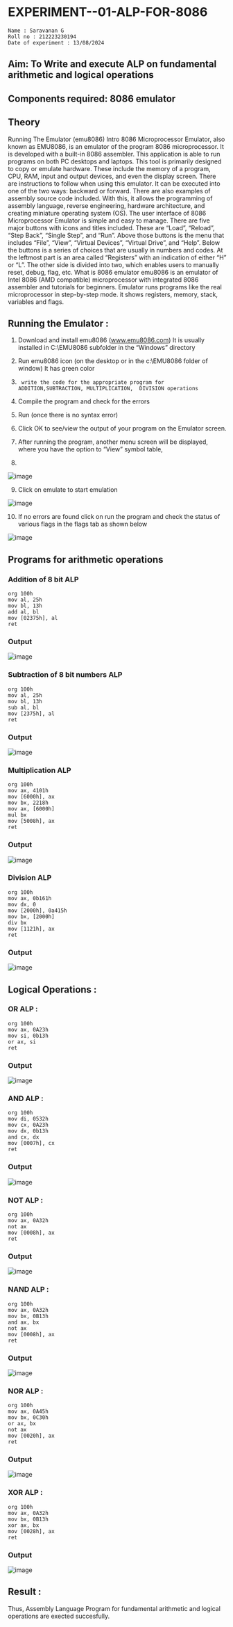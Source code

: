 # EXPERIMENT--01-ALP-FOR-8086
```
Name : Saravanan G
Roll no : 212223230194
Date of experiment : 13/08/2024
```





## Aim: To Write and execute ALP on fundamental arithmetic and logical operations
## Components required: 8086  emulator 
## Theory 
Running The Emulator (emu8086) Intro 8086 Microprocessor Emulator, also known as EMU8086, is an emulator of the program 8086 microprocessor. It is developed with a built-in 8086 assembler. This application is able to run programs on both PC desktops and laptops. This tool is primarily designed to copy or emulate hardware. These include the memory of a program, CPU, RAM, input and output devices, and even the display screen. There are instructions to follow when using this emulator. It can be executed into one of the two ways: backward or forward. There are also examples of assembly source code included. With this, it allows the programming of assembly language, reverse engineering, hardware architecture, and creating miniature operating system (OS). The user interface of 8086 Microprocessor Emulator is simple and easy to manage. There are five major buttons with icons and titles included. These are “Load”, “Reload”, “Step Back”, “Single Step”, and “Run”. Above those buttons is the menu that includes “File”, “View”, “Virtual Devices”, “Virtual Drive”, and “Help”. Below the buttons is a series of choices that are usually in numbers and codes. At the leftmost part is an area called “Registers” with an indication of either “H” or “L”. The other side is divided into two, which enables users to manually reset, debug, flag, etc. What is 8086 emulator emu8086 is an emulator of Intel 8086 (AMD compatible) microprocessor with integrated 8086 assembler and tutorials for beginners. Emulator runs programs like the real microprocessor in step-by-step mode. it shows registers, memory, stack, variables and flags.


 ## Running the Emulator :
1.	Download and install emu8086 (www.emu8086.com) It is usually installed in C:\EMU8086 subfolder in the “Windows” directory
2.	  Run  emu8086 icon (on the desktop or in the c:\EMU8086 folder of window) It has green color 
 
 
3.		write the code for the appropriate program for ADDITION,SUBTRACTION, MULTIPLICATION,  DIVISION operations 

4.	 Compile the program and check for the errors 
5.	Run (once there is no syntax error) 

6.	Click OK to see/view the output of your program on the Emulator screen. 


7.	After running the program, another menu screen will be displayed, where you have the option to “View” symbol table,
8.	 


![image](https://user-images.githubusercontent.com/36288975/189273263-d65baae9-4b8f-4723-afb3-c0ffa4052b04.png)











9.	Click on emulate to start emulation 








![image](https://user-images.githubusercontent.com/36288975/189273273-9bb36ec1-e2e8-4892-8d35-37707332bfdc.png)








10.	If no errors are found click on run the program and check the status of various flags in the flags tab as shown below 






![image](https://user-images.githubusercontent.com/36288975/189273277-113a2a33-4a40-4ff8-95a5-ecd3a1f504fe.png)







## Programs for arithmetic  operations
### Addition of 8 bit ALP 
```
org 100h  
mov al, 25h    
mov bl, 13h    
add al, bl     
mov [02375h], al
ret
```

### Output  
![image](https://github.com/user-attachments/assets/0e5a104a-d447-4aa8-b451-cd06f6043031)
 
### Subtraction of 8 bit numbers  ALP 
```
org 100h  
mov al, 25h    
mov bl, 13h    
sub al, bl     
mov [2375h], al
ret            

```
### Output  
![image](https://github.com/user-attachments/assets/eae4339b-24a4-4fd3-8593-0fe32dd8502c)
### Multiplication ALP
```
org 100h
mov ax, 4101h  
mov [6000h], ax
mov bx, 2218h  
mov ax, [6000h]
mul bx         
mov [5008h], ax
ret
```
### Output  
![image](https://github.com/user-attachments/assets/abc0a116-5a86-4645-b86a-5713488848db)

### Division ALP
```
org 100h            
mov ax, 0b161h      
mov dx, 0           
mov [2000h], 0a415h 
mov bx, [2000h]     
div bx              
mov [1121h], ax     
ret                 
```
### Output  
![image](https://github.com/user-attachments/assets/0f88b600-6fb8-4414-b601-288381ec42d7)

## Logical Operations :
### OR ALP :
```
org 100h
mov ax, 0A23h
mov si, 0b13h
or ax, si
ret
```
### Output 
![image](https://github.com/user-attachments/assets/7a252420-c435-4de8-bd94-032128a4b573)

### AND ALP :
```
org 100h
mov di, 0532h 
mov cx, 0A23h
mov dx, 0b13h
and cx, dx   
mov [0007h], cx
ret
```
### Output 
![image](https://github.com/user-attachments/assets/18173478-49de-483c-84a2-3fdff781932c)

### NOT ALP :
```
org 100h
mov ax, 0A32h  
not ax         
mov [0008h], ax
ret
```
### Output
![image](https://github.com/user-attachments/assets/7a453c92-cc40-4017-94cb-7bdedff3cbc1)

### NAND ALP :
```
org 100h 
mov ax, 0A32h  
mov bx, 0B13h  
and ax, bx     
not ax         
mov [0008h], ax
ret
```
### Output
![image](https://github.com/user-attachments/assets/9dde0de5-7fcf-4a1d-93ea-7ea467925a8c)

### NOR ALP :
```
org 100h
mov ax, 0A45h  
mov bx, 0C30h  
or ax, bx      
not ax         
mov [0020h], ax
ret
```
### Output
![image](https://github.com/user-attachments/assets/f34814dd-1578-4239-aa6c-39422be6c6f0)

### XOR ALP :
```
org 100h
mov ax, 0A32h  
mov bx, 0B13h  
xor ax, bx                    
mov [0028h], ax
ret
```
### Output
![image](https://github.com/user-attachments/assets/2facb33a-a5ad-431c-bfa8-8182d3ae9c69)

## Result :
Thus, Assembly Language Program for fundamental arithmetic and logical operations are exected succesfully.







